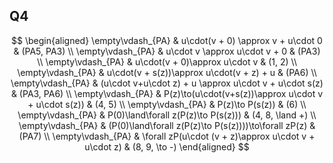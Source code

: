 ## Q4

$$
\begin{aligned}
\empty\vdash_{PA} & u\cdot(v + 0) \approx v + u\cdot 0 & (PA5, PA3) \\
\empty\vdash_{PA} & u\cdot v \approx u\cdot v + 0 & (PA3) \\
\empty\vdash_{PA} & u\cdot(v + 0)\approx u\cdot v & (1, 2) \\
\empty\vdash_{PA} & u\cdot(v + s(z))\approx u\cdot(v + z) + u & (PA6) \\
\empty\vdash_{PA} & (u\cdot v+u\cdot z) + u \approx u\cdot v + u\cdot s(z) & (PA3, PA6) \\
\empty\vdash_{PA} & P(z)\to(u\cdot(v+s(z))\approx u\cdot v + u\cdot s(z)) & (4, 5) \\
\empty\vdash_{PA} & P(z)\to P(s(z)) & (6) \\
\empty\vdash_{PA} & P(0)\land\forall z(P(z)\to P(s(z))) & (4, 8, \land +) \\
\empty\vdash_{PA} & (P(0)\land\forall z(P(z)\to P(s(z))))\to\forall zP(z) & (PA7) \\
\empty\vdash_{PA} & \forall zP(u\cdot (v + z)\approx u\cdot v + u\cdot z) & (8, 9, \to -)
\end{aligned}
$$
